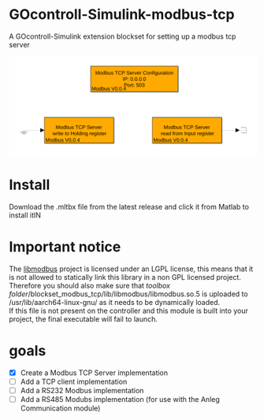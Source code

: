 # GOcontroll-Simulink-modbus-tcp

A GOcontroll-Simulink extension blockset for setting up a modbus tcp server

![View of the blocks in Simulink](./Modbus_Simulink.png)

# Install

Download the .mltbx file from the latest release and click it from Matlab to install itIN

# Important notice

The [libmodbus](https://github.com/stephane/libmodbus) project is licensed under an LGPL license, this means that it is not allowed to statically link this library in a non GPL licensed project.  
Therefore you should also make sure that *toolbox folder*/blockset_modbus_tcp/lib/libmodbus/libmodbus.so.5 is uploaded to /usr/lib/aarch64-linux-gnu/ as it needs to be dynamically loaded.  
If this file is not present on the controller and this module is built into your project, the final executable will fail to launch.

# goals

- [x] Create a Modbus TCP Server implementation
- [ ] Add a TCP client implementation
- [ ] Add a RS232 Modbus implementation
- [ ] Add a RS485 Modubs implementation (for use with the Anleg Communication module)